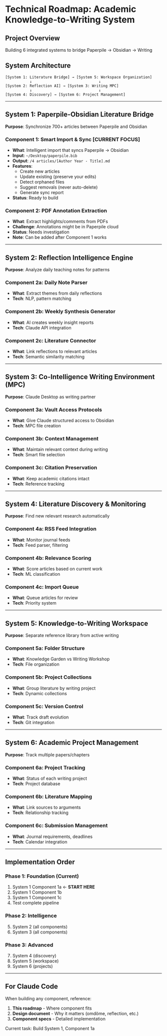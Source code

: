 # Technical Roadmap: Academic Knowledge-to-Writing System

## Project Overview
Building 6 integrated systems to bridge Paperpile → Obsidian → Writing

## System Architecture

```
[System 1: Literature Bridge] → [System 5: Workspace Organization]
           ↓                              ↓
[System 2: Reflection AI] → [System 3: Writing MPC]
           ↓                              ↓
[System 4: Discovery] → [System 6: Project Management]
```

---

## System 1: Paperpile-Obsidian Literature Bridge
**Purpose**: Synchronize 700+ articles between Paperpile and Obsidian

### Component 1: Smart Import & Sync [CURRENT FOCUS]
- **What**: Intelligent import that syncs Paperpile → Obsidian
- **Input**: `~/Desktop/paperpile.bib`
- **Output**: `/4 articles/[Author Year - Title].md`
- **Features**:
  - Create new articles
  - Update existing (preserve your edits)
  - Detect orphaned files
  - Suggest removals (never auto-delete)
  - Generate sync report
- **Status**: Ready to build

### Component 2: PDF Annotation Extraction
- **What**: Extract highlights/comments from PDFs
- **Challenge**: Annotations might be in Paperpile cloud
- **Status**: Needs investigation
- **Note**: Can be added after Component 1 works

---

## System 2: Reflection Intelligence Engine
**Purpose**: Analyze daily teaching notes for patterns

### Component 2a: Daily Note Parser
- **What**: Extract themes from daily reflections
- **Tech**: NLP, pattern matching

### Component 2b: Weekly Synthesis Generator
- **What**: AI creates weekly insight reports
- **Tech**: Claude API integration

### Component 2c: Literature Connector
- **What**: Link reflections to relevant articles
- **Tech**: Semantic similarity matching

---

## System 3: Co-Intelligence Writing Environment (MPC)
**Purpose**: Claude Desktop as writing partner

### Component 3a: Vault Access Protocols
- **What**: Give Claude structured access to Obsidian
- **Tech**: MPC file creation

### Component 3b: Context Management
- **What**: Maintain relevant context during writing
- **Tech**: Smart file selection

### Component 3c: Citation Preservation
- **What**: Keep academic citations intact
- **Tech**: Reference tracking

---

## System 4: Literature Discovery & Monitoring
**Purpose**: Find new relevant research automatically

### Component 4a: RSS Feed Integration
- **What**: Monitor journal feeds
- **Tech**: Feed parser, filtering

### Component 4b: Relevance Scoring
- **What**: Score articles based on current work
- **Tech**: ML classification

### Component 4c: Import Queue
- **What**: Queue articles for review
- **Tech**: Priority system

---

## System 5: Knowledge-to-Writing Workspace
**Purpose**: Separate reference library from active writing

### Component 5a: Folder Structure
- **What**: Knowledge Garden vs Writing Workshop
- **Tech**: File organization

### Component 5b: Project Collections
- **What**: Group literature by writing project
- **Tech**: Dynamic collections

### Component 5c: Version Control
- **What**: Track draft evolution
- **Tech**: Git integration

---

## System 6: Academic Project Management
**Purpose**: Track multiple papers/chapters

### Component 6a: Project Tracking
- **What**: Status of each writing project
- **Tech**: Project database

### Component 6b: Literature Mapping
- **What**: Link sources to arguments
- **Tech**: Relationship tracking

### Component 6c: Submission Management
- **What**: Journal requirements, deadlines
- **Tech**: Calendar integration

---

## Implementation Order

### Phase 1: Foundation (Current)
1. System 1 Component 1a ← **START HERE**
2. System 1 Component 1b
3. System 1 Component 1c
4. Test complete pipeline

### Phase 2: Intelligence
5. System 2 (all components)
6. System 3 (all components)

### Phase 3: Advanced
7. System 4 (discovery)
8. System 5 (workspace)
9. System 6 (projects)

---

## For Claude Code

When building any component, reference:
1. **This roadmap** - Where component fits
2. **Design document** - Why it matters (omdöme, reflection, etc.)
3. **Component specs** - Detailed implementation

Current task: Build System 1, Component 1a